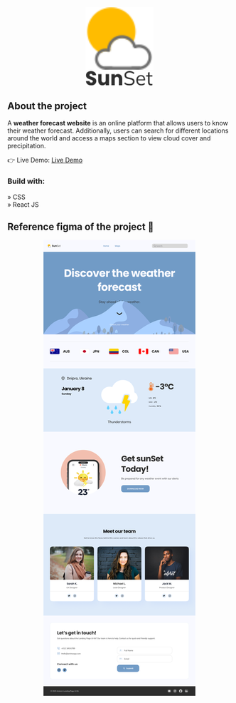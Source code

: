 <div align='center'>
<div align='center'><img style="width:30%" src='./public/SVGRepo_iconCarrier.svg'/></div>
<div align='center'><img style="width:30%" src='./public/SunSet.svg'/></div>
</div>

<h2>About the project</h2>

  <p>A <b>weather forecast website</b> is an online platform that allows users to know their weather forecast. Additionally, users can search for different locations around the world and access a maps section to view cloud cover and precipitation.</p>

👉 Live Demo: <a href='https://sunset-issblann.vercel.app'>Live Demo</a>

<h3>Build with:</h3>

» CSS <br>
» React JS

<h2>Reference figma of the project 📸</h2>

<div align='center'>
<img src='./public/Landing Page V1 Desktop.png'/>

</div>
